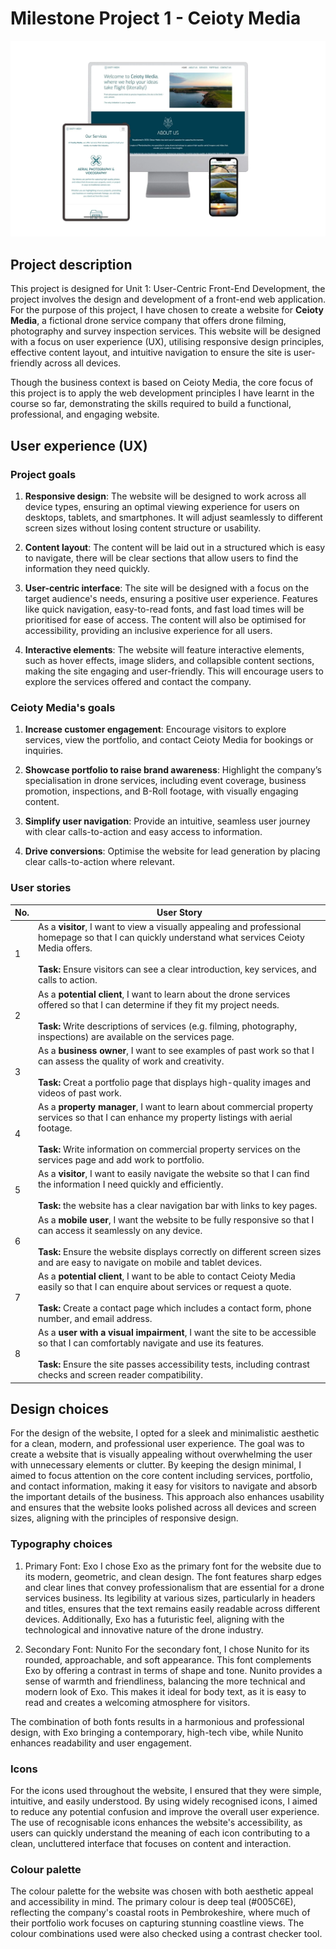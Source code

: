 # Milestone Project 1 - Ceioty Media

![Responsive mockup of website](assets/images/ceioty-media-mockup.webp)

## Project description

This project is designed for Unit 1: User-Centric Front-End Development, the project involves the design and development of a front-end web application. For the purpose of this project, I have chosen to create a website for **Ceioty Media**, a fictional drone service company that offers drone filming, photography and survey inspection services. This website will be designed with a focus on user experience (UX), utilising responsive design principles, effective content layout, and intuitive navigation to ensure the site is user-friendly across all devices.

Though the business context is based on Ceioty Media, the core focus of this project is to apply the web development principles I have learnt in the course so far, demonstrating the skills required to build a functional, professional, and engaging website.

## User experience (UX)

### Project goals
1. **Responsive design**:
The website will be designed to work across all device types, ensuring an optimal viewing experience for users on desktops, tablets, and smartphones. It will adjust seamlessly to different screen sizes without losing content structure or usability.

2. **Content layout**:
The content will be laid out in a structured which is easy to navigate, there will be clear sections that allow users to find the information they need quickly. 

3. **User-centric interface**:
The site will be designed with a focus on the target audience's needs, ensuring a positive user experience. Features like quick navigation, easy-to-read fonts, and fast load times will be prioritised for ease of access. The content will also be optimised for accessibility, providing an inclusive experience for all users.

4. **Interactive elements**:
The website will feature interactive elements, such as hover effects, image sliders, and collapsible content sections, making the site engaging and user-friendly. This will encourage users to explore the services offered and contact the company.

### Ceioty Media's goals
1. **Increase customer engagement**: Encourage visitors to explore services, view the portfolio, and contact Ceioty Media for bookings or inquiries.

2. **Showcase portfolio to raise brand awareness**: Highlight the company’s specialisation in drone services, including event coverage, business promotion, inspections, and B-Roll footage, with visually engaging content.

3. **Simplify user navigation**: Provide an intuitive, seamless user journey with clear calls-to-action and easy access to information.

4. **Drive conversions**: Optimise the website for lead generation by placing clear calls-to-action where relevant.

### User stories
|No.|User Story|
| ------------- | ------------- |
|1|As a **visitor**, I want to view a visually appealing and professional homepage so that I can quickly understand what services Ceioty Media offers. <br><br>**Task:** Ensure visitors can see a clear introduction, key services, and calls to action.|
|2|As a **potential client**, I want to learn about the drone services offered so that I can determine if they fit my project needs. <br><br>**Task:** Write descriptions of services (e.g. filming, photography, inspections) are available on the services page.|
|3|As a **business owner**, I want to see examples of past work so that I can assess the quality of work and creativity. <br><br>**Task:** Creat a portfolio page that displays high-quality images and videos of past work.|
|4|As a **property manager**, I want to learn about commercial property services so that I can enhance my property listings with aerial footage. <br><br>**Task:** Write information on commercial property services on the services page and add work to portfolio.|
|5|As a **visitor**, I want to easily navigate the website so that I can find the information I need quickly and efficiently. <br><br>**Task:** the website has a clear navigation bar with links to key pages.|
|6|As a **mobile user**, I want the website to be fully responsive so that I can access it seamlessly on any device. <br><br>**Task:** Ensure the website displays correctly on different screen sizes and are easy to navigate on mobile and tablet devices.|
|7|As a **potential client**, I want to be able to contact Ceioty Media easily so that I can enquire about services or request a quote. <br><br>**Task:** Create a contact page which includes a contact form, phone number, and email address.|
|8|As a **user with a visual impairment**, I want the site to be accessible so that I can comfortably navigate and use its features. <br><br>**Task:** Ensure the site passes accessibility tests, including contrast checks and screen reader compatibility.|

## Design choices
For the design of the website, I opted for a sleek and minimalistic aesthetic for a clean, modern, and professional user experience. The goal was to create a website that is visually appealing without overwhelming the user with unnecessary elements or clutter. By keeping the design minimal, I aimed to focus attention on the core content including services, portfolio, and contact information, making it easy for visitors to navigate and absorb the important details of the business. This approach also enhances usability and ensures that the website looks polished across all devices and screen sizes, aligning with the principles of responsive design.

### Typography choices
1. Primary Font: Exo
I chose Exo as the primary font for the website due to its modern, geometric, and clean design. The font features sharp edges and clear lines that convey professionalism that are essential for a drone services business. Its legibility at various sizes, particularly in headers and titles, ensures that the text remains easily readable across different devices. Additionally, Exo has a futuristic feel, aligning with the technological and innovative nature of the drone industry.

2. Secondary Font: Nunito
For the secondary font, I chose Nunito for its rounded, approachable, and soft appearance. This font complements Exo by offering a contrast in terms of shape and tone. Nunito provides a sense of warmth and friendliness, balancing the more technical and modern look of Exo. This makes it ideal for body text, as it is easy to read and creates a welcoming atmosphere for visitors. 

The combination of both fonts results in a harmonious and professional design, with Exo bringing a contemporary, high-tech vibe, while Nunito enhances readability and user engagement.

### Icons
For the icons used throughout the website, I ensured that they were simple, intuitive, and easily understood. By using widely recognised icons, I aimed to reduce any potential confusion and improve the overall user experience. The use of recognisable icons enhances the website's accessibility, as users can quickly understand the meaning of each icon contributing to a clean, uncluttered interface that focuses on content and interaction.

### Colour palette
The colour palette for the website was chosen with both aesthetic appeal and accessibility in mind. The primary colour is deep teal (#005C6E), reflecting the company's coastal roots in Pembrokeshire, where much of their portfolio work focuses on capturing stunning coastline views. The colour combinations used were also checked using a contrast checker tool.